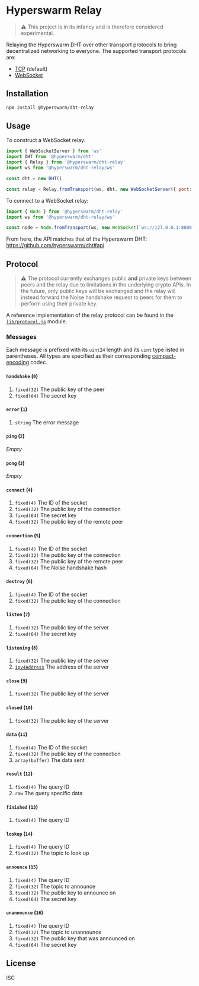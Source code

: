 # Hyperswarm Relay

> :warning: This project is in its infancy and is therefore considered experimental.

Relaying the Hyperswarm DHT over other transport protocols to bring decentralized networking to everyone. The supported transport protocols are:

- [TCP](https://nodejs.org/api/net.html) (default)
- [WebSocket](https://developer.mozilla.org/en-US/docs/Web/API/WebSockets_API)

## Installation

```sh
npm install @hyperswarm/dht-relay
```

## Usage

To construct a WebSocket relay:

```js
import { WebSocketServer } from 'ws'
import DHT from '@hyperswarm/dht'
import { Relay } from '@hyperswarm/dht-relay'
import ws from '@hyperswarm/dht-relay/ws'

const dht = new DHT()

const relay = Relay.fromTransport(ws, dht, new WebSocketServer({ port: 8080 }))
```

To connect to a WebSocket relay:

```js
import { Node } from '@hyperswarm/dht-relay'
import ws from '@hyperswarm/dht-relay/ws'

const node = Node.fromTransport(ws, new WebSocket(`ws://127.0.0.1:8080`))
```

From here, the API matches that of the Hyperswarm DHT: <https://github.com/hyperswarm/dht#api>

## Protocol

> :warning: The protocol currently exchanges public **and** private keys between peers and the relay due to limitations in the underlying crypto APIs. In the future, only public keys will be exchanged and the relay will instead forward the Noise handshake request to peers for them to perform using their private key.

A reference implementation of the relay protocol can be found in the [`lib/protocol.js`](lib/protocol.js) module.

### Messages

Each message is prefixed with its `uint24` length and its `uint` type listed in parentheses. All types are specified as their corresponding [compact-encoding](https://github.com/compact-encoding) codec.

#### `handshake` (`0`)

1.  `fixed(32)` The public key of the peer
2.  `fixed(64)` The secret key

#### `error` (`1`)

1.  `string` The error message

#### `ping` (`2`)

_Empty_

#### `pong` (`3`)

_Empty_

#### `connect` (`4`)

1.  `fixed(4)` The ID of the socket
2.  `fixed(32)` The public key of the connection
3.  `fixed(64)` The secret key
4.  `fixed(32)` The public key of the remote peer

#### `connection` (`5`)

1.  `fixed(4)` The ID of the socket
2.  `fixed(32)` The public key of the connection
3.  `fixed(32)` The public key of the remote peer
4.  `fixed(64)` The Noise handshake hash

#### `destroy` (`6`)

1.  `fixed(4)` The ID of the socket
2.  `fixed(32)` The public key of the connection

#### `listen` (`7`)

1.  `fixed(32)` The public key of the server
2.  `fixed(64)` The secret key

#### `listening` (`8`)

1.  `fixed(32)` The public key of the server
2.  [`ipv4Address`][ipv4Address] The address of the server

#### `close` (`9`)

1.  `fixed(32)` The public key of the server

#### `closed` (`10`)

1.  `fixed(32)` The public key of the server

#### `data` (`11`)

1.  `fixed(4)` The ID of the socket
2.  `fixed(32)` The public key of the connection
3.  `array(buffer)` The data sent

#### `result` (`12`)

1.  `fixed(4)` The query ID
2.  `raw` The query specific data

#### `finished` (`13`)

1.  `fixed(4)` The query ID

#### `lookup` (`14`)

1.  `fixed(4)` The query ID
2.  `fixed(32)` The topic to look up

#### `announce` (`15`)

1.  `fixed(4)` The query ID
2.  `fixed(32)` The topic to announce
3.  `fixed(32)` The public key to announce on
4.  `fixed(64)` The secret key

#### `unannounce` (`16`)

1.  `fixed(4)` The query ID
2.  `fixed(32)` The topic to unannounce
3.  `fixed(32)` The public key that was announced on
4.  `fixed(64)` The secret key

## License

ISC

[ipv4Address]: https://github.com/compact-encoding/compact-encoding-net#ipv4address
